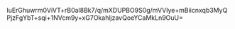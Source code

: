 luErGhuwrm0ViVT+rB0al8Bk7/q/mXDUPBO9S0g/mVVIye+mBiicnxqb3MyQPjzFgYbT+sqi+1NVcm9y+xG7OkahljzavQoeYCaMkLn9OuU=